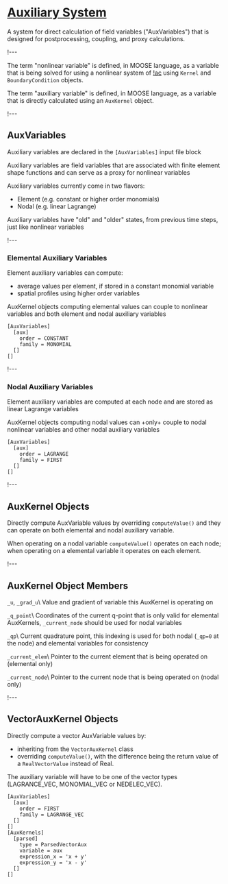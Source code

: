 # [Auxiliary System](syntax/AuxVariables/index.md)

A system for direct calculation of field variables ("AuxVariables") that is designed for
postprocessing, coupling, and proxy calculations.

!---

The term "nonlinear variable" is defined, in MOOSE language, as a variable that is being solved for
using a nonlinear system of [!ac](PDEs) using `Kernel` and `BoundaryCondition` objects.


The term "auxiliary variable" is defined, in MOOSE language, as a variable that is directly
calculated using an `AuxKernel` object.

!---

## AuxVariables

Auxiliary variables are declared in the `[AuxVariables]` input file block

Auxiliary variables are field variables that are associated with finite element shape functions
and can serve as a proxy for nonlinear variables

Auxiliary variables currently come in two flavors:

- Element (e.g. constant or higher order monomials)
- Nodal (e.g. linear Lagrange)

Auxiliary variables have "old" and "older" states, from previous time steps, just like nonlinear variables

!---

### Elemental Auxiliary Variables

Element auxiliary variables can compute:

- average values per element, if stored in a constant monomial variable
- spatial profiles using higher order variables

AuxKernel objects computing elemental values can couple to nonlinear variables and both element and
nodal auxiliary variables

```text
[AuxVariables]
  [aux]
    order = CONSTANT
    family = MONOMIAL
  []
[]
```

!---

### Nodal Auxiliary Variables

Element auxiliary variables are computed at each node and are stored as linear Lagrange variables

AuxKernel objects computing nodal values can +only+ couple to nodal nonlinear variables and
other nodal auxiliary variables

```text
[AuxVariables]
  [aux]
    order = LAGRANGE
    family = FIRST
  []
[]
```

!---

## AuxKernel Objects

Directly compute AuxVariable values by overriding `computeValue()` and they can operate on
both elemental and nodal auxiliary variable.

When operating on a nodal variable `computeValue()` operates on each node; when operating
on a elemental variable it operates on each element.

!---

## AuxKernel Object Members

`_u`, `_grad_u`\\
Value and gradient of variable this AuxKernel is operating on

`_q_point`\\
Coordinates of the current q-point that is only valid for elemental AuxKernels, `_current_node`
should be used for nodal variables

`_qp`\\
Current quadrature point, this indexing is used for both nodal (`_qp=0` at the node) and elemental variables for consistency

`_current_elem`\\
Pointer to the current element that is being operated on (elemental only)

`_current_node`\\
Pointer to the current node that is being operated on (nodal only)

!---

## VectorAuxKernel Objects

Directly compute a vector AuxVariable values by:

- inheriting from the `VectorAuxKernel` class
- overriding `computeValue()`, with the difference being the return value of a `RealVectorValue` instead of Real.

The auxiliary variable will have to be one of the vector types (LAGRANCE_VEC, MONOMIAL_VEC or NEDELEC_VEC).

```text
[AuxVariables]
  [aux]
    order = FIRST
    family = LAGRANGE_VEC
  []
[]
[AuxKernels]
  [parsed]
    type = ParsedVectorAux
    variable = aux
    expression_x = 'x + y'
    expression_y = 'x - y'
  []
[]
```
